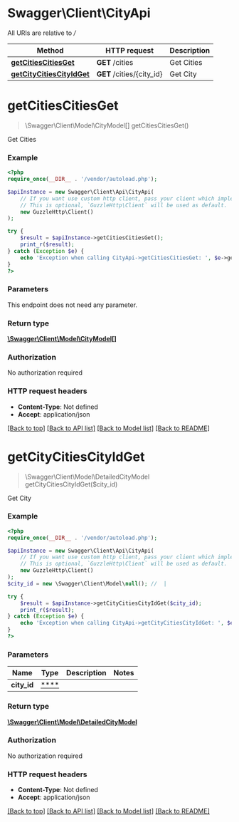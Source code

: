 # Swagger\Client\CityApi

All URIs are relative to */*

Method | HTTP request | Description
------------- | ------------- | -------------
[**getCitiesCitiesGet**](CityApi.md#getcitiescitiesget) | **GET** /cities | Get Cities
[**getCityCitiesCityIdGet**](CityApi.md#getcitycitiescityidget) | **GET** /cities/{city_id} | Get City

# **getCitiesCitiesGet**
> \Swagger\Client\Model\CityModel[] getCitiesCitiesGet()

Get Cities

### Example
```php
<?php
require_once(__DIR__ . '/vendor/autoload.php');

$apiInstance = new Swagger\Client\Api\CityApi(
    // If you want use custom http client, pass your client which implements `GuzzleHttp\ClientInterface`.
    // This is optional, `GuzzleHttp\Client` will be used as default.
    new GuzzleHttp\Client()
);

try {
    $result = $apiInstance->getCitiesCitiesGet();
    print_r($result);
} catch (Exception $e) {
    echo 'Exception when calling CityApi->getCitiesCitiesGet: ', $e->getMessage(), PHP_EOL;
}
?>
```

### Parameters
This endpoint does not need any parameter.

### Return type

[**\Swagger\Client\Model\CityModel[]**](../Model/CityModel.md)

### Authorization

No authorization required

### HTTP request headers

 - **Content-Type**: Not defined
 - **Accept**: application/json

[[Back to top]](#) [[Back to API list]](../../README.md#documentation-for-api-endpoints) [[Back to Model list]](../../README.md#documentation-for-models) [[Back to README]](../../README.md)

# **getCityCitiesCityIdGet**
> \Swagger\Client\Model\DetailedCityModel getCityCitiesCityIdGet($city_id)

Get City

### Example
```php
<?php
require_once(__DIR__ . '/vendor/autoload.php');

$apiInstance = new Swagger\Client\Api\CityApi(
    // If you want use custom http client, pass your client which implements `GuzzleHttp\ClientInterface`.
    // This is optional, `GuzzleHttp\Client` will be used as default.
    new GuzzleHttp\Client()
);
$city_id = new \Swagger\Client\Model\null(); //  | 

try {
    $result = $apiInstance->getCityCitiesCityIdGet($city_id);
    print_r($result);
} catch (Exception $e) {
    echo 'Exception when calling CityApi->getCityCitiesCityIdGet: ', $e->getMessage(), PHP_EOL;
}
?>
```

### Parameters

Name | Type | Description  | Notes
------------- | ------------- | ------------- | -------------
 **city_id** | [****](../Model/.md)|  |

### Return type

[**\Swagger\Client\Model\DetailedCityModel**](../Model/DetailedCityModel.md)

### Authorization

No authorization required

### HTTP request headers

 - **Content-Type**: Not defined
 - **Accept**: application/json

[[Back to top]](#) [[Back to API list]](../../README.md#documentation-for-api-endpoints) [[Back to Model list]](../../README.md#documentation-for-models) [[Back to README]](../../README.md)

